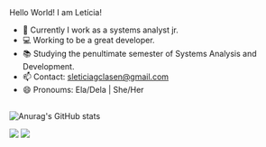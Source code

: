 ##
Hello World! 
I am Letícia!

- 🔭 Currently I work as a systems analyst jr.
- 💻 Working to be a great developer.
- 📚 Studying the penultimate semester of Systems Analysis and Development.
- 📫 Contact: sleticiagclasen@gmail.com 
- 😄 Pronoums: Ela/Dela | She/Her
##
![Anurag's GitHub stats](https://github-readme-stats.vercel.app/api?username=letsquicia&show_icons=true&hide=issues,prs&theme=midnight-purple)
<div>
<a href="https://www.instagram.com/letsquicia/" target="_blank"><img src="https://img.shields.io/badge/Instagram-E4405F?style=for-the-badge&logo=instagram&logoColor=white" target="_blanck"></a>
<a href="https://www.linkedin.com/in/let%C3%ADcia-clasen-3a301b158/" target="_blank"><img src="https://img.shields.io/badge/LinkedIn-0077B5?style=for-the-badge&logo=linkedin&logoColor=white" target="_blanck"></a>
</div>
